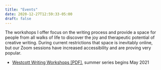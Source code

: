 ```yaml
---
title: "Events"
date: 2020-12-27T12:59:33-05:00
draft: false
---
```


The workshops I offer focus on the writing process and provide a space for people from all walks of life to discover the joy and therapeutic potential of creative writing. During current restrictions that space is inevitably online, but our Zoom sessions have increased accessibility and are proving very popular.

- [Westcott Writing Workshops [PDF]](/pdf/writing-workshops-may-july-2021.pdf), summer series begins May 2021
